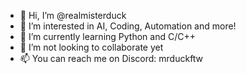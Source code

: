 - 👋 Hi, I’m @realmisterduck
- 👀 I’m interested in AI, Coding, Automation and more!
- 🌱 I’m currently learning Python and C/C++
- 💞️ I’m not looking to collaborate yet
- 📫 You can reach me on Discord: mrduckftw

<!---
realmisterduck/realmisterduck is a ✨ special ✨ repository because its `README.md` (this file) appears on your GitHub profile.
You can click the Preview link to take a look at your changes.
--->
